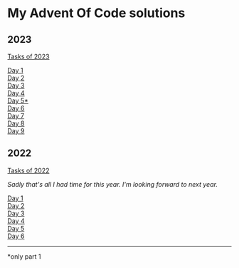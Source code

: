# My Advent Of Code solutions

## 2023

[Tasks of 2023](https://adventofcode.com/2023)

[Day 1](2023/01/)  
[Day 2](2023/02/)  
[Day 3](2023/03/)  
[Day 4](2023/04/)  
[Day 5*](2023/05/)  
[Day 6](2023/06/)  
[Day 7](2023/07/)  
[Day 8](2023/08/)  
[Day 9](2023/09/)  

## 2022

[Tasks of 2022](https://adventofcode.com/2022)

*Sadly that's all I had time for this year. I'm looking forward to next year.*

[Day 1](2022/01/)  
[Day 2](2022/02/)  
[Day 3](2022/03/)  
[Day 4](2022/04/)  
[Day 5](2022/05/)  
[Day 6](2022/06/)  

---
\*only part 1